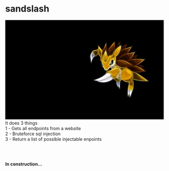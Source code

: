 # sandslash

![Screenshot](sandslash.jpg)
<br />
It does 3 things <br />
1 - Gets all endpoints from a website <br />
2 - Bruteforce sql injection <br />
3 - Return a list of possible injectable enpoints <br />

<br /><br />

**In construction...** 


